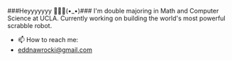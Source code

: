 ###Heyyyyyyy 🐱‍👓✨(•_•)###
I'm double majoring in Math and Computer Science at UCLA. Currently working on building the world's most powerful scrabble robot.

- 📫 How to reach me:
- eddnawrocki@gmail.com

<!---
EdNawrocki/EdNawrocki is a ✨ special ✨ repository because its `README.md` (this file) appears on your GitHub profile.
You can click the Preview link to take a look at your changes.
--->
